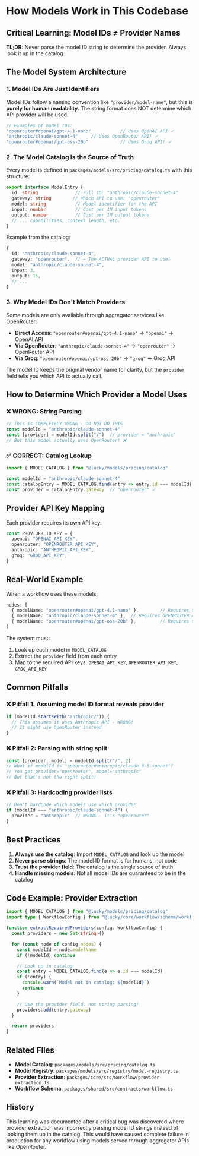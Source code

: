 # How Models Work in This Codebase

## Critical Learning: Model IDs ≠ Provider Names

**TL;DR:** Never parse the model ID string to determine the provider. Always look it up in the catalog.

## The Model System Architecture

### 1. Model IDs Are Just Identifiers

Model IDs follow a naming convention like `"provider/model-name"`, but this is **purely for human readability**. The string format does NOT determine which API provider will be used.

```typescript
// Examples of model IDs:
"openrouter#openai/gpt-4.1-nano"           // Uses OpenAI API ✓
"anthropic/claude-sonnet-4"     // Uses OpenRouter API! ✓
"openrouter#openai/gpt-oss-20b"            // Uses Groq API! ✓
```

### 2. The Model Catalog Is the Source of Truth

Every model is defined in `packages/models/src/pricing/catalog.ts` with this structure:

```typescript
export interface ModelEntry {
  id: string              // Full ID: "anthropic/claude-sonnet-4"
  gateway: string        // Which API to use: "openrouter"
  model: string           // Model identifier for the API
  input: number           // Cost per 1M input tokens
  output: number          // Cost per 1M output tokens
  // ... capabilities, context length, etc.
}
```

Example from the catalog:

```typescript
{
  id: "anthropic/claude-sonnet-4",
  gateway: "openrouter",  // ← The ACTUAL provider API to use!
  model: "anthropic/claude-sonnet-4",
  input: 3,
  output: 15,
  // ...
}
```

### 3. Why Model IDs Don't Match Providers

Some models are only available through aggregator services like OpenRouter:

- **Direct Access**: `"openrouter#openai/gpt-4.1-nano"` →  `"openai"` → OpenAI API
- **Via OpenRouter**: `"anthropic/claude-sonnet-4"` →  `"openrouter"` → OpenRouter API
- **Via Groq**: `"openrouter#openai/gpt-oss-20b"` →  `"groq"` → Groq API

The model ID keeps the original vendor name for clarity, but the `provider` field tells you which API to actually call.

## How to Determine Which Provider a Model Uses

### ❌ WRONG: String Parsing

```typescript
// This is COMPLETELY WRONG - DO NOT DO THIS
const modelId = "anthropic/claude-sonnet-4"
const [provider] = modelId.split("/")  // provider = "anthropic"
// But this model actually uses OpenRouter! ❌
```

### ✅ CORRECT: Catalog Lookup

```typescript
import { MODEL_CATALOG } from "@lucky/models/pricing/catalog"

const modelId = "anthropic/claude-sonnet-4"
const catalogEntry = MODEL_CATALOG.find(entry => entry.id === modelId)
const provider = catalogEntry.gateway  // "openrouter" ✓
```

## Provider API Key Mapping

Each provider requires its own API key:

```typescript
const PROVIDER_TO_KEY = {
  openai: "OPENAI_API_KEY",
  openrouter: "OPENROUTER_API_KEY",
  anthropic: "ANTHROPIC_API_KEY",
  groq: "GROQ_API_KEY",
}
```

## Real-World Example

When a workflow uses these models:
```typescript
nodes: [
  { modelName: "openrouter#openai/gpt-4.1-nano" },        // Requires OPENAI_API_KEY
  { modelName: "anthropic/claude-sonnet-4" },  // Requires OPENROUTER_API_KEY
  { modelName: "openrouter#openai/gpt-oss-20b" },         // Requires GROQ_API_KEY
]
```

The system must:
1. Look up each model in `MODEL_CATALOG`
2. Extract the `provider` field from each entry
3. Map to the required API keys: `OPENAI_API_KEY`, `OPENROUTER_API_KEY`, `GROQ_API_KEY`

## Common Pitfalls

### ❌ Pitfall 1: Assuming model ID format reveals provider
```typescript
if (modelId.startsWith("anthropic/")) {
  // This assumes it uses Anthropic API - WRONG!
  // It might use OpenRouter instead
}
```

### ❌ Pitfall 2: Parsing with string split
```typescript
const [provider, model] = modelId.split("/", 2)
// What if modelId is "openrouter#anthropic/claude-3-5-sonnet"?
// You get provider="openrouter", model="anthropic"
// But that's not the right split!
```

### ❌ Pitfall 3: Hardcoding provider lists
```typescript
// Don't hardcode which models use which provider
if (modelId === "anthropic/claude-sonnet-4") {
  provider = "anthropic"  // WRONG - it's "openrouter"
}
```

## Best Practices

1. **Always use the catalog**: Import `MODEL_CATALOG` and look up the model
2. **Never parse strings**: The model ID format is for humans, not code
3. **Trust the provider field**: The catalog is the single source of truth
4. **Handle missing models**: Not all model IDs are guaranteed to be in the catalog

## Code Example: Provider Extraction

```typescript
import { MODEL_CATALOG } from "@lucky/models/pricing/catalog"
import type { WorkflowConfig } from "@lucky/core/workflow/schema/workflow.types"

function extractRequiredProviders(config: WorkflowConfig) {
  const providers = new Set<string>()

  for (const node of config.nodes) {
    const modelId = node.modelName
    if (!modelId) continue

    // Look up in catalog
    const entry = MODEL_CATALOG.find(e => e.id === modelId)
    if (!entry) {
      console.warn(`Model not in catalog: ${modelId}`)
      continue
    }

    // Use the provider field, not string parsing!
    providers.add(entry.gateway)
  }

  return providers
}
```

## Related Files

- **Model Catalog**: `packages/models/src/pricing/catalog.ts`
- **Model Registry**: `packages/models/src/registry/model-registry.ts`
- **Provider Extraction**: `packages/core/src/workflow/provider-extraction.ts`
- **Workflow Schema**: `packages/shared/src/contracts/workflow.ts`

## History

This learning was documented after a critical bug was discovered where provider extraction was incorrectly parsing model ID strings instead of looking them up in the catalog. This would have caused complete failure in production for any workflow using models served through aggregator APIs like OpenRouter.

